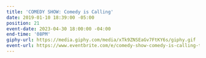 ```yaml
---
title: 'COMEDY SHOW: Comedy is Calling'
date: 2019-01-10 18:39:00 -05:00
position: 21
event-date: 2023-04-30 18:00:00 -04:00
end-time: '08PM'
giphy-url: https://media.giphy.com/media/xTk9ZNSEaGv7FtKY6s/giphy.gif
event-url: https://www.eventbrite.com/e/comedy-show-comedy-is-calling-tickets-602572529657
---
```


